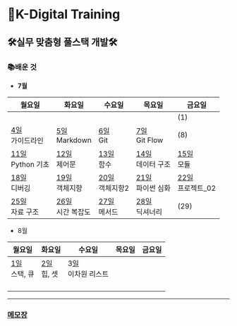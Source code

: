# 🏫K-Digital Training



## 🛠실무 맞춤형 풀스택 개발🛠



### 📚배운 것

- **7월**

| 월요일                                            | 화요일                                          | 수요일                                         | 목요일                                           | 금요일                                           |
| ------------------------------------------------- | ----------------------------------------------- | ---------------------------------------------- | ------------------------------------------------ | ------------------------------------------------ |
|                                                   |                                                 |                                                |                                                  | (1)                                              |
| [4일](./class/220704/README.md)  <br>가이드라인   | [5일](./class/220705/README.md)<br>Markdown     | [6일](./class/220706/README.md)<br>Git         | [7일](./class/220707/README.md)<br/>Git Flow     | (8)                                              |
| [11일](./class/220711/README.md) <br/>Python 기초 | [12일](./class/220712/README.md) <br/>제어문    | [13일  ](./class/220713/README.md)<br/>함수    | [14일](./class/220714/README.md)<br/>데이터 구조 | [15일](./class/220715/README.md)<br/>모듈        |
| [18일](./class/220718/README.md)<br/>디버깅       | [19일](./class/220719/README.md)<br/>객체지향   | [20일](./class/220720/README.md)<br/>객체지향2 | [21일](./class/220721/README.md)<br/>파이썬 심화 | [22일](./class/220722/README.md)<br/>프로젝트_02 |
| [25일](./class/220725/README.md)<br/>자료 구조    | [26일](./class/220726/README.md)<br>시간 복잡도 | [27일](./class/220727/README.md)<br>메서드     | [28일](./class/220728/README.md)<br>딕셔너리     | (29)                                             |



- 8월

| 월요일                                       | 화요일                                     | 수요일                                            | 목요일 | 금요일 |
| -------------------------------------------- | ------------------------------------------ | ------------------------------------------------- | ------ | ------ |
| [1일](./class/220801/README.md)<br/>스택, 큐 | [2일](./class/220802/README.md)<br/>힙, 셋 | 3[일](./class/220803/README.md)<br/>이차원 리스트 |        |        |
|                                              |                                            |                                                   |        |        |
|                                              |                                            |                                                   |        |        |
|                                              |                                            |                                                   |        |        |
|                                              |                                            |                                                   |        |        |

---

### [메모장](memo.md)
